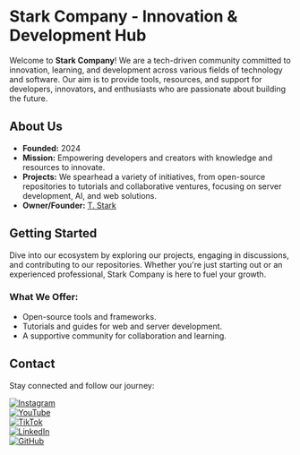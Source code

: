 # Stark Company - Innovation & Development Hub

Welcome to **Stark Company**! We are a tech-driven community committed to innovation, learning, and development across various fields of technology and software. Our aim is to provide tools, resources, and support for developers, innovators, and enthusiasts who are passionate about building the future.

## About Us
- **Founded:** 2024  
- **Mission:** Empowering developers and creators with knowledge and resources to innovate.  
- **Projects:** We spearhead a variety of initiatives, from open-source repositories to tutorials and collaborative ventures, focusing on server development, AI, and web solutions.  
- **Owner/Founder:** [T. Stark](https://github.com/t-starks)  

## Getting Started
Dive into our ecosystem by exploring our projects, engaging in discussions, and contributing to our repositories. Whether you're just starting out or an experienced professional, Stark Company is here to fuel your growth.

### What We Offer:
- Open-source tools and frameworks.
- Tutorials and guides for web and server development.
- A supportive community for collaboration and learning.

## Contact
Stay connected and follow our journey:  

[![Instagram](https://img.shields.io/badge/Instagram-E4405F?style=for-the-badge&logo=instagram&logoColor=white)](https://www.instagram.com/sr_shelby02)  
[![YouTube](https://img.shields.io/badge/YouTube-FF0000?style=for-the-badge&logo=youtube&logoColor=white)](https://www.youtube.com/@t-starks)  
[![TikTok](https://img.shields.io/badge/TikTok-000000?style=for-the-badge&logo=tiktok&logoColor=white)](https://www.tiktok.com/@t.starkofc)  
[![LinkedIn](https://img.shields.io/badge/LinkedIn-0A66C2?style=for-the-badge&logo=linkedin&logoColor=white)](https://linkedin.com/in/t-stark)  
[![GitHub](https://img.shields.io/badge/GitHub-181717?style=for-the-badge&logo=github&logoColor=white)](https://github.com/t-starks)  
